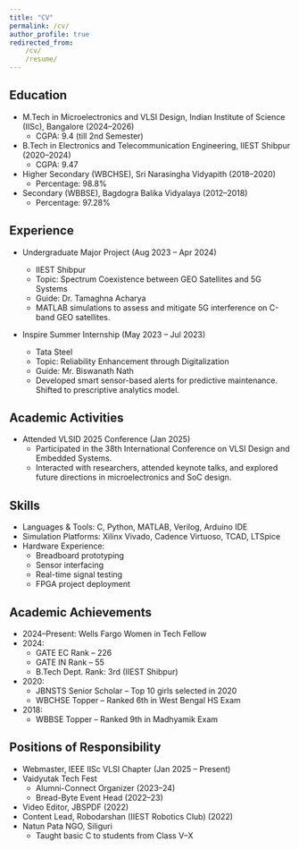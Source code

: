```yaml
---
title: "CV"
permalink: /cv/
author_profile: true
redirected_from:
    /cv/
    /resume/
---
```


<!-- ---
permalink: /
title: "About me"
author_profile: true
redirect_from:

- /about/
- /about.html

--- -->

## Education

* M.Tech in Microelectronics and VLSI Design, Indian Institute of Science (IISc), Bangalore (2024–2026)  
  * CGPA: 9.4 (till 2nd Semester)
* B.Tech in Electronics and Telecommunication Engineering, IIEST Shibpur (2020–2024)  
  * CGPA: 9.47
* Higher Secondary (WBCHSE), Sri Narasingha Vidyapith (2018–2020)  
  * Percentage: 98.8%
* Secondary (WBBSE), Bagdogra Balika Vidyalaya (2012–2018)  
  * Percentage: 97.28%

## Experience

* Undergraduate Major Project (Aug 2023 – Apr 2024)  
  * IIEST Shibpur  
  * Topic: Spectrum Coexistence between GEO Satellites and 5G Systems  
  * Guide: Dr. Tamaghna Acharya  
  * MATLAB simulations to assess and mitigate 5G interference on C-band GEO satellites.

* Inspire Summer Internship (May 2023 – Jul 2023)  
  * Tata Steel  
  * Topic: Reliability Enhancement through Digitalization  
  * Guide: Mr. Biswanath Nath  
  * Developed smart sensor-based alerts for predictive maintenance. Shifted to prescriptive analytics model.

## Academic Activities

* Attended VLSID 2025 Conference (Jan 2025)  
  * Participated in the 38th International Conference on VLSI Design and Embedded Systems.  
  * Interacted with researchers, attended keynote talks, and explored future directions in microelectronics and SoC design.

## Skills

* Languages & Tools: C, Python, MATLAB, Verilog, Arduino IDE  
* Simulation Platforms: Xilinx Vivado, Cadence Virtuoso, TCAD, LTSpice  
* Hardware Experience:
  * Breadboard prototyping
  * Sensor interfacing
  * Real-time signal testing
  * FPGA project deployment

## Academic Achievements

* 2024–Present: Wells Fargo Women in Tech Fellow  
* 2024:
  * GATE EC Rank – 226
  * GATE IN Rank – 55
  * B.Tech Dept. Rank: 3rd (IIEST Shibpur)
* 2020:
  * JBNSTS Senior Scholar – Top 10 girls selected in 2020
  * WBCHSE Topper – Ranked 6th in West Bengal HS Exam
* 2018:
  * WBBSE Topper – Ranked 9th in Madhyamik Exam

## Positions of Responsibility

* Webmaster, IEEE IISc VLSI Chapter (Jan 2025 – Present)  
* Vaidyutak Tech Fest  
  * Alumni-Connect Organizer (2023–24)  
  * Bread-Byte Event Head (2022–23)  
* Video Editor, JBSPDF (2022)  
* Content Lead, Robodarshan (IIEST Robotics Club) (2022)  
* Natun Pata NGO, Siliguri  
  * Taught basic C to students from Class V–X

